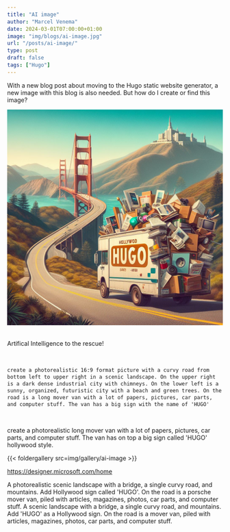 ```yaml
---
title: "AI image"
author: "Marcel Venema" 
date: 2024-03-01T07:00:00+01:00
image: "img/blogs/ai-image.jpg"
url: "/posts/ai-image/"
type: post
draft: false
tags: ["Hugo"]  
---
```


With a new blog post about moving to the Hugo static website generator, a new image with this blog is also needed. But how do I create or find this image?  

<!--more-->
  
![AI image](ai-image.jpg)
&nbsp;  

Artifical Intelligence to the rescue! 

&nbsp;  

```
create a photorealistic 16:9 format picture with a curvy road from bottom left to upper right in a scenic landscape. On the upper right is a dark dense industrial city with chimneys. On the lower left is a sunny, organized, futuristic city with a beach and green trees. On the road is a long mover van with a lot of papers, pictures, car parts, and computer stuff. The van has a big sign with the name of 'HUGO'
```

&nbsp;  

create a photorealistic long mover van with a lot of papers, pictures, car parts, and computer stuff. The van has on top a big sign called 'HUGO' hollywood style.

{{< foldergallery src=img/gallery/ai-image >}}

https://designer.microsoft.com/home


A photorealistic scenic landscape with a bridge, a single curvy road, and mountains. Add Hollywood sign called 'HUGO'. On the road is a porsche mover van, piled with articles, magazines, photos, car parts, and computer stuff. 
A scenic landscape with a bridge, a single curvy road, and mountains. Add 'HUGO' as a Hollywood sign. On the road is a mover van, piled with articles, magazines, photos, car parts, and computer stuff. 
